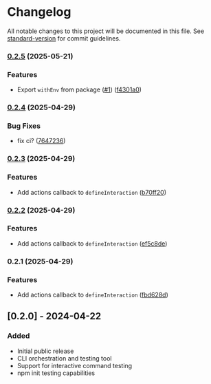 # Changelog

All notable changes to this project will be documented in this file. See [standard-version](https://github.com/conventional-changelog/standard-version) for commit guidelines.

### [0.2.5](https://github.com/Lms24/clifty/compare/v0.2.4...v0.2.5) (2025-05-21)


### Features

* Export `withEnv` from package ([#1](https://github.com/Lms24/clifty/issues/1)) ([f4301a0](https://github.com/Lms24/clifty/commit/f4301a04acba03645d1a7ad1c50cb9275fc3b079))

### [0.2.4](https://github.com/Lms24/clifty/compare/v0.2.3...v0.2.4) (2025-04-29)


### Bug Fixes

* fix ci? ([7647236](https://github.com/Lms24/clifty/commit/7647236cb578d4af88ecf184b1297d3aef172d1c))

### [0.2.3](https://github.com/Lms24/clifty/compare/v0.2.2...v0.2.3) (2025-04-29)


### Features

* Add actions callback to `defineInteraction` ([b70ff20](https://github.com/Lms24/clifty/commit/b70ff20025d727a8acf079ff92b89976c927b8d7))

### [0.2.2](https://github.com/Lms24/clifty/compare/v0.2.1...v0.2.2) (2025-04-29)


### Features

* Add actions callback to `defineInteraction` ([ef5c8de](https://github.com/Lms24/clifty/commit/ef5c8de252ce5d416a9b21da5de76f934c179441))

### 0.2.1 (2025-04-29)


### Features

* Add actions callback to `defineInteraction` ([fbd628d](https://github.com/Lms24/clifty/commit/fbd628d2a04c09738066d9d9c0865869fd71b31a))

## [0.2.0] - 2024-04-22

### Added

- Initial public release
- CLI orchestration and testing tool
- Support for interactive command testing
- npm init testing capabilities
